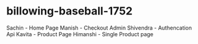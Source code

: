 # billowing-baseball-1752

Sachin - Home Page
Manish - Checkout Admin
Shivendra - Authencation Api
Kavita - Product Page
Himanshi - Single Product page


